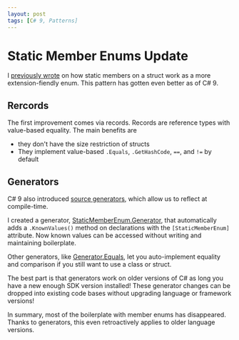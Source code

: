 ```yaml
---
layout: post
tags: [C# 9, Patterns]
---
```


# Static Member Enums Update

I [previously wrote](/_posts/2020-08-07-Structs-vs-Enums.md) on how static members on a struct work as a more extension-fiendly enum. This pattern has gotten even better as of C# 9.

## Rercords
The first improvement comes via records. Records are reference types with value-based equality. The main benefits are
- they don't have the size restriction of structs
- They implement value-based `.Equals`, `.GetHashCode`, `==`, and `!=` by default

## Generators
C# 9 also introduced [source generators](https://devblogs.microsoft.com/dotnet/introducing-c-source-generators/), which allow us to reflect at compile-time.

I created a generator, [StaticMemberEnum.Generator](https://github.com/farlee2121/StaticPropertyEnum.Generator), that automatically adds a `.KnownValues()` method on declarations with the `[StaticMemberEnum]` attribute. Now known values can be accessed without writing and maintaining boilerplate.

Other generators, like [Generator.Equals](https://github.com/diegofrata/Generator.Equals), let you auto-implement equality and comparison if you still want to use a class or struct.

The best part is that generators work on older versions of C# as long you have a new enough SDK version installed! These generator changes can be dropped into existing code bases without upgrading language or framework versions!


In summary, most of the boilerplate with member enums has disappeared. Thanks to generators, this even retroactively applies to older language versions. 